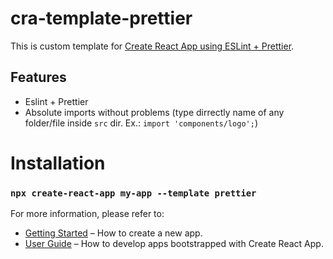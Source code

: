 # cra-template-prettier

This is custom template for [Create React App using ESLint + Prettier](https://github.com/7iomka/cra-template-prettier).

## Features

- Eslint + Prettier
- Absolute imports without problems (type dirrectly name of any folder/file inside `src` dir. Ex.: `import 'components/logo';`)

# Installation

### `npx create-react-app my-app --template prettier`

For more information, please refer to:

- [Getting Started](https://create-react-app.dev/docs/getting-started) – How to create a new app.
- [User Guide](https://create-react-app.dev) – How to develop apps bootstrapped with Create React App.
